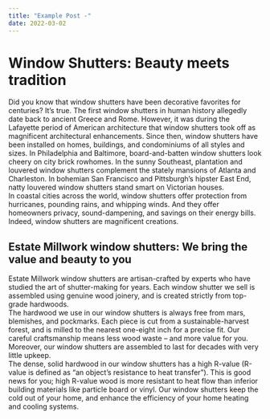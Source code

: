 ```yaml
---
title: "Example Post -"
date: 2022-03-02
---
```


# Window Shutters: Beauty meets tradition

Did you know that window shutters have been decorative favorites for centuries? It’s true. The first window 
shutters in human history allegedly date back to ancient Greece and Rome. However, it was during the Lafayette
period of American architecture that window shutters took off as magnificent architectural enhancements. Since 
then, window shutters have been installed on homes, buildings, and condominiums of all styles and sizes. In 
Philadelphia and Baltimore, board-and-batten window shutters look cheery on city brick rowhomes. In the sunny 
Southeast, plantation and louvered window shutters complement the stately mansions of Atlanta and Charleston. 
In bohemian San Francisco and Pittsburgh’s hipster East End, natty louvered window shutters stand smart on 
Victorian houses.   
In coastal cities across the world, window shutters offer protection from hurricanes, pounding rains, and 
whipping winds. And they offer homeowners privacy, sound-dampening, and savings on their energy bills.  
Indeed, window shutters are magnificent creations.  

## Estate Millwork window shutters: We bring the value and beauty to you  

Estate Millwork window shutters are artisan-crafted by experts who have studied the art of shutter-making for years. 
Each window shutter we sell is assembled using genuine wood joinery, and is created strictly from top-grade 
hardwoods.  
The hardwood we use in our window shutters is always free from mars, blemishes, and pockmarks. Each piece is cut
from a sustainable-harvest forest, and is milled to the nearest one-eight inch for a precise fit. Our careful 
craftsmanship means less wood waste – and more value for you. Moreover, our window shutters are assembled to 
last for decades with very little upkeep.  
The dense, solid hardwood in our window shutters has a high R-value (R-value is defined as “an object’s 
resistance to heat transfer”). This is good news for you; high R-value wood is more resistant to heat flow than 
inferior building materials like particle board or vinyl. Our window shutters keep the cold out of your home, 
and enhance the efficiency of your home heating and cooling systems.  
